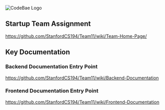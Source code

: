 ![CodeBae Logo](https://i.imgur.com/IvPQXGI.png)

## Startup Team Assignment
https://github.com/StanfordCS194/Team11/wiki/Team-Home-Page/

## Key Documentation

### Backend Documentation Entry Point
https://github.com/StanfordCS194/Team11/wiki/Backend-Documentation

### Frontend Documentation Entry Point
https://github.com/StanfordCS194/Team11/wiki/Frontend-Documentation

